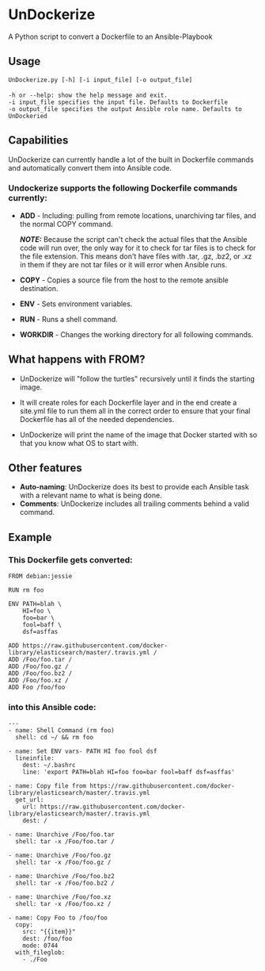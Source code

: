 # UnDockerize
A Python script to convert a Dockerfile to an Ansible-Playbook

## Usage
`UnDockerize.py [-h] [-i input_file] [-o output_file]`</br></br>
`-h or --help: show the help message and exit.`</br>
`-i input_file specifies the input file. Defaults to Dockerfile`</br>
`-o output_file specifies the output Ansible role name. Defaults to UnDockeried`

## Capabilities
UnDockerize can currently handle a lot of the built in Dockerfile commands and automatically convert them into Ansible code.

### Undockerize supports the following Dockerfile commands currently:
* **ADD** - Including: pulling from remote locations, unarchiving tar files, and the normal COPY command.

  ***NOTE:*** Because the script can't check the actual files that the Ansible code will run over, the only way for it to check  for tar files is to check for the file extension. This means don't have files with .tar, .gz, .bz2, or .xz in them if they are not tar files or it will error when Ansible runs.

* **COPY** - Copies a source file from the host to the remote ansible destination.

* **ENV** - Sets environment variables.

* **RUN** - Runs a shell command.

* **WORKDIR** - Changes the working directory for all following commands.

## What happens with FROM?
* UnDockerize will "follow the turtles" recursively until it finds the starting image.

* It will create roles for each Dockerfile layer and in the end create a site.yml file to run them all in the correct order to ensure that your final Dockerfile has all of the needed dependencies.

* UnDockerize will print the name of the image that Docker started with so that you know what OS to start with.

## Other features
* **Auto-naming**: UnDockerize does its best to provide each Ansible task with a relevant name to what is being done.
* **Comments**: UnDockerize includes all trailing comments behind a valid command.


## Example
### This Dockerfile gets converted:
```
FROM debian:jessie

RUN rm foo

ENV PATH=blah \
    HI=foo \
    foo=bar \
    fool=baff \
    dsf=asffas

ADD https://raw.githubusercontent.com/docker-library/elasticsearch/master/.travis.yml /
ADD /Foo/foo.tar /
ADD /Foo/foo.gz /
ADD /Foo/foo.bz2 /
ADD /Foo/foo.xz /
ADD Foo /foo/foo
```

### into this Ansible code:
```
---
- name: Shell Command (rm foo)
  shell: cd ~/ && rm foo

- name: Set ENV vars- PATH HI foo fool dsf
  lineinfile:
    dest: ~/.bashrc
    line: 'export PATH=blah HI=foo foo=bar fool=baff dsf=asffas'

- name: Copy file from https://raw.githubusercontent.com/docker-library/elasticsearch/master/.travis.yml
  get_url:
    url: https://raw.githubusercontent.com/docker-library/elasticsearch/master/.travis.yml
    dest: /

- name: Unarchive /Foo/foo.tar
  shell: tar -x /Foo/foo.tar /

- name: Unarchive /Foo/foo.gz
  shell: tar -x /Foo/foo.gz /

- name: Unarchive /Foo/foo.bz2
  shell: tar -x /Foo/foo.bz2 /

- name: Unarchive /Foo/foo.xz
  shell: tar -x /Foo/foo.xz /

- name: Copy Foo to /foo/foo
  copy:
    src: "{{item}}"
    dest: /foo/foo
    mode: 0744
  with_fileglob:
    - ./Foo
```
